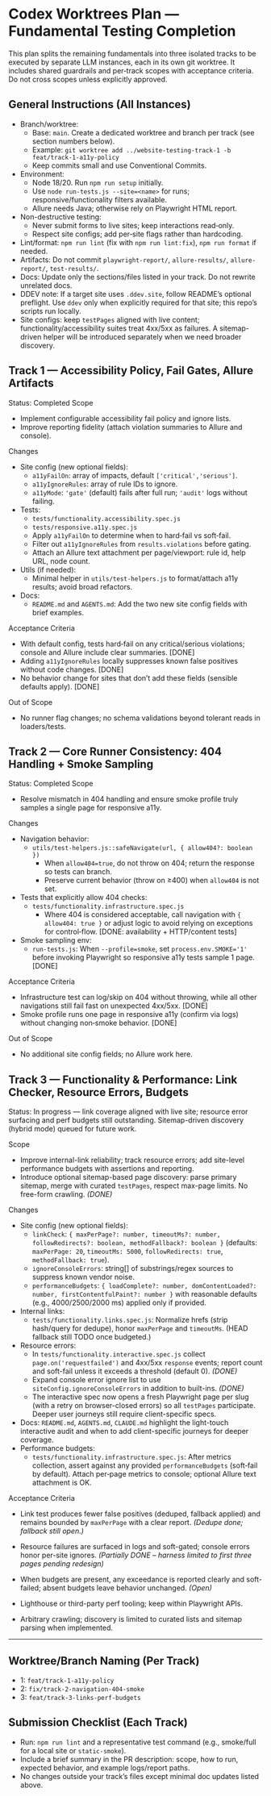 # Codex Worktrees Plan — Fundamental Testing Completion

This plan splits the remaining fundamentals into three isolated tracks to be executed by separate LLM instances, each in its own git worktree. It includes shared guardrails and per‑track scopes with acceptance criteria. Do not cross scopes unless explicitly approved.

## General Instructions (All Instances)
- Branch/worktree:
  - Base: `main`. Create a dedicated worktree and branch per track (see section numbers below).
  - Example: `git worktree add ../website-testing-track-1 -b feat/track-1-a11y-policy`
  - Keep commits small and use Conventional Commits.
- Environment:
  - Node 18/20. Run `npm run setup` initially.
  - Use `node run-tests.js --site=<name>` for runs; responsive/functionality filters available.
  - Allure needs Java; otherwise rely on Playwright HTML report.
- Non-destructive testing:
  - Never submit forms to live sites; keep interactions read‑only.
  - Respect site configs; add per‑site flags rather than hardcoding.
- Lint/format: `npm run lint` (fix with `npm run lint:fix`), `npm run format` if needed.
- Artifacts: Do not commit `playwright-report/`, `allure-results/`, `allure-report/`, `test-results/`.
- Docs: Update only the sections/files listed in your track. Do not rewrite unrelated docs.
- DDEV note: If a target site uses `.ddev.site`, follow README’s optional preflight. Use `ddev` only when explicitly required for that site; this repo’s scripts run locally.
- Site configs: keep `testPages` aligned with live content; functionality/accessibility suites treat 4xx/5xx as failures. A sitemap-driven helper will be introduced separately when we need broader discovery.

## Track 1 — Accessibility Policy, Fail Gates, Allure Artifacts
Status: Completed
Scope
- Implement configurable accessibility fail policy and ignore lists.
- Improve reporting fidelity (attach violation summaries to Allure and console).

Changes
- Site config (new optional fields):
  - `a11yFailOn`: array of impacts, default `['critical','serious']`.
  - `a11yIgnoreRules`: array of rule IDs to ignore.
  - `a11yMode`: `'gate'` (default) fails after full run; `'audit'` logs without failing.
- Tests:
  - `tests/functionality.accessibility.spec.js`
  - `tests/responsive.a11y.spec.js`
  - Apply `a11yFailOn` to determine when to hard‑fail vs soft‑fail.
  - Filter out `a11yIgnoreRules` from `results.violations` before gating.
  - Attach an Allure text attachment per page/viewport: rule id, help URL, node count.
- Utils (if needed):
  - Minimal helper in `utils/test-helpers.js` to format/attach a11y results; avoid broad refactors.
- Docs:
  - `README.md` and `AGENTS.md`: Add the two new site config fields with brief examples.

Acceptance Criteria
- With default config, tests hard‑fail on any critical/serious violations; console and Allure include clear summaries. [DONE]
- Adding `a11yIgnoreRules` locally suppresses known false positives without code changes. [DONE]
- No behavior change for sites that don’t add these fields (sensible defaults apply). [DONE]

Out of Scope
- No runner flag changes; no schema validations beyond tolerant reads in loaders/tests.

## Track 2 — Core Runner Consistency: 404 Handling + Smoke Sampling
Status: Completed
Scope
- Resolve mismatch in 404 handling and ensure smoke profile truly samples a single page for responsive a11y.

Changes
- Navigation behavior:
  - `utils/test-helpers.js::safeNavigate(url, { allow404?: boolean })`
    - When `allow404=true`, do not throw on 404; return the response so tests can branch.
    - Preserve current behavior (throw on ≥400) when `allow404` is not set.
- Tests that explicitly allow 404 checks:
  - `tests/functionality.infrastructure.spec.js`
    - Where 404 is considered acceptable, call navigation with `{ allow404: true }` or adjust logic to avoid relying on exceptions for control‑flow. [DONE: availability + HTTP/content tests]
- Smoke sampling env:
  - `run-tests.js`: When `--profile=smoke`, set `process.env.SMOKE='1'` before invoking Playwright so responsive a11y tests sample 1 page. [DONE]

Acceptance Criteria
- Infrastructure test can log/skip on 404 without throwing, while all other navigations still fail fast on unexpected 4xx/5xx. [DONE]
- Smoke profile runs one page in responsive a11y (confirm via logs) without changing non‑smoke behavior. [DONE]

Out of Scope
- No additional site config fields; no Allure work here.

## Track 3 — Functionality & Performance: Link Checker, Resource Errors, Budgets
Status: In progress — link coverage aligned with live site; resource error surfacing and perf budgets still outstanding. Sitemap-driven discovery (hybrid mode) queued for future work.

Scope
- Improve internal-link reliability; track resource errors; add site-level performance budgets with assertions and reporting.
- Introduce optional sitemap-based page discovery: parse primary sitemap, merge with curated `testPages`, respect max-page limits. No free-form crawling. _(DONE)_

Changes
- Site config (new optional fields):
  - `linkCheck`: `{ maxPerPage?: number, timeoutMs?: number, followRedirects?: boolean, methodFallback?: boolean }` (defaults: `maxPerPage: 20`, `timeoutMs: 5000`, `followRedirects: true`, `methodFallback: true`).
  - `ignoreConsoleErrors`: string[] of substrings/regex sources to suppress known vendor noise.
  - `performanceBudgets`: `{ loadComplete?: number, domContentLoaded?: number, firstContentfulPaint?: number }` with reasonable defaults (e.g., 4000/2500/2000 ms) applied only if provided.
- Internal links:
  - `tests/functionality.links.spec.js`: Normalize hrefs (strip hash/query for dedupe), honor `maxPerPage` and `timeoutMs`. (HEAD fallback still TODO once budgeted.)
- Resource errors:
  - In `tests/functionality.interactive.spec.js` collect `page.on('requestfailed')` and 4xx/5xx `response` events; report count and soft-fail unless it exceeds a threshold (default 0). _(DONE)_
  - Expand console error ignore list to use `siteConfig.ignoreConsoleErrors` in addition to built-ins. _(DONE)_
  - The interactive spec now opens a fresh Playwright page per slug (with a retry on browser-closed errors) so all `testPages` participate. Deeper user journeys still require client-specific specs.
- Docs: `README.md`, `AGENTS.md`, `CLAUDE.md` highlight the light-touch interactive audit and when to add client-specific journeys for deeper coverage.
- Performance budgets:
  - `tests/functionality.infrastructure.spec.js`: After metrics collection, assert against any provided `performanceBudgets` (soft‑fail by default). Attach per‑page metrics to console; optional Allure text attachment is OK.

 Acceptance Criteria
- Link test produces fewer false positives (deduped, fallback applied) and remains bounded by `maxPerPage` with a clear report. _(Dedupe done; fallback still open.)_
- Resource failures are surfaced in logs and soft-gated; console errors honor per-site ignores. _(Partially DONE – harness limited to first three pages pending redesign)_
- When budgets are present, any exceedance is reported clearly and soft-failed; absent budgets leave behavior unchanged. _(Open)_

- Lighthouse or third-party perf tooling; keep within Playwright APIs.
- Arbitrary crawling; discovery is limited to curated lists and sitemap parsing when implemented.

---

## Worktree/Branch Naming (Per Track)
- 1: `feat/track-1-a11y-policy`
- 2: `fix/track-2-navigation-404-smoke`
- 3: `feat/track-3-links-perf-budgets`

## Submission Checklist (Each Track)
- Run: `npm run lint` and a representative test command (e.g., smoke/full for a local site or `static-smoke`).
- Include a brief summary in the PR description: scope, how to run, expected behavior, and example logs/report paths.
- No changes outside your track’s files except minimal doc updates listed above.
